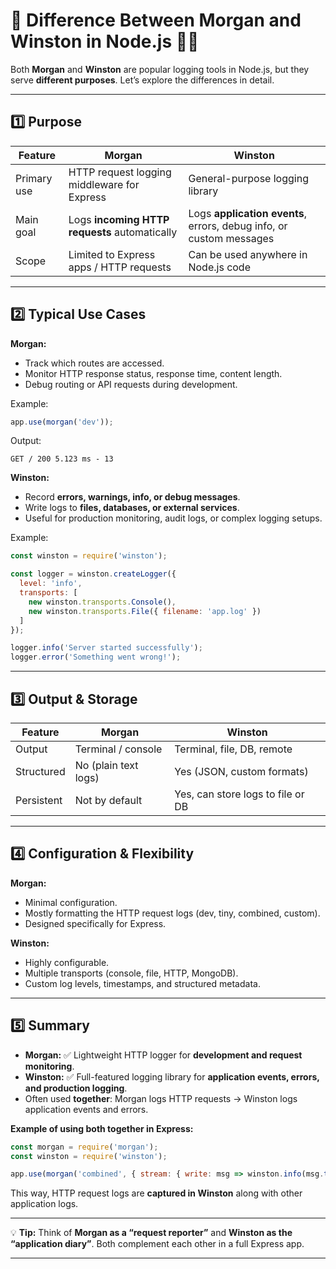 
# 🧩 Difference Between Morgan and Winston in Node.js 🚦📝

Both **Morgan** and **Winston** are popular logging tools in Node.js, but they serve **different purposes**. Let’s explore the differences in detail.

---

## 1️⃣ **Purpose**

| Feature     | Morgan                                        | Winston                                                             |
| ----------- | --------------------------------------------- | ------------------------------------------------------------------- |
| Primary use | HTTP request logging middleware for Express   | General-purpose logging library                                     |
| Main goal   | Logs **incoming HTTP requests** automatically | Logs **application events**, errors, debug info, or custom messages |
| Scope       | Limited to Express apps / HTTP requests       | Can be used anywhere in Node.js code                                |

---

## 2️⃣ **Typical Use Cases**

**Morgan:**

* Track which routes are accessed.
* Monitor HTTP response status, response time, content length.
* Debug routing or API requests during development.

Example:

```js
app.use(morgan('dev'));
```

Output:

```
GET / 200 5.123 ms - 13
```

**Winston:**

* Record **errors, warnings, info, or debug messages**.
* Write logs to **files, databases, or external services**.
* Useful for production monitoring, audit logs, or complex logging setups.

Example:

```js
const winston = require('winston');

const logger = winston.createLogger({
  level: 'info',
  transports: [
    new winston.transports.Console(),
    new winston.transports.File({ filename: 'app.log' })
  ]
});

logger.info('Server started successfully');
logger.error('Something went wrong!');
```

---

## 3️⃣ **Output & Storage**

| Feature    | Morgan               | Winston                           |
| ---------- | -------------------- | --------------------------------- |
| Output     | Terminal / console   | Terminal, file, DB, remote        |
| Structured | No (plain text logs) | Yes (JSON, custom formats)        |
| Persistent | Not by default       | Yes, can store logs to file or DB |

---

## 4️⃣ **Configuration & Flexibility**

**Morgan:**

* Minimal configuration.
* Mostly formatting the HTTP request logs (dev, tiny, combined, custom).
* Designed specifically for Express.

**Winston:**

* Highly configurable.
* Multiple transports (console, file, HTTP, MongoDB).
* Custom log levels, timestamps, and structured metadata.

---

## 5️⃣ **Summary**

* **Morgan:** ✅ Lightweight HTTP logger for **development and request monitoring**.
* **Winston:** ✅ Full-featured logging library for **application events, errors, and production logging**.
* Often used **together**: Morgan logs HTTP requests → Winston logs application events and errors.

**Example of using both together in Express:**

```js
const morgan = require('morgan');
const winston = require('winston');

app.use(morgan('combined', { stream: { write: msg => winston.info(msg.trim()) } }));
```

This way, HTTP request logs are **captured in Winston** along with other application logs.

---

💡 **Tip:**
Think of **Morgan as a “request reporter”** and **Winston as the “application diary”**. Both complement each other in a full Express app.

---